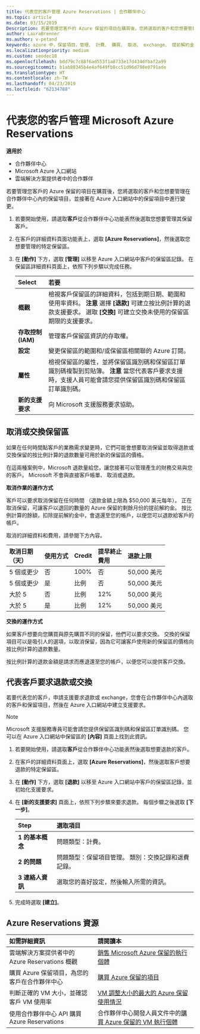 ```yaml
---
title: 代表您的客戶管理 Azure Reservations | 合作夥伴中心
ms.topic: article
ms.date: 03/15/2019
Description: 若要管理您客戶的 Azure 保留的項目在購買後，您將選取的客戶和您想要管理在合作夥伴中心內的保留項目，並接著在 Azure 入口網站中的保留項目中進行變更。
author: LauraBrenner
ms.author: v-petand
keywords: azure 中，保留項目，管理、 計費、 購買、 取消、 exchange、 提前解約金
ms.localizationpriority: medium
ms.custom: seodec18
ms.openlocfilehash: bdd79c7c88f6ad553f1a8733e17d434dfbaf2a99
ms.sourcegitcommit: b1ab80345b4e4af649fb8cc51d96d798e0791ade
ms.translationtype: HT
ms.contentlocale: zh-TW
ms.lasthandoff: 04/23/2019
ms.locfileid: "62134788"
---
```

# <a name="manage-microsoft-azure-reservations-on-behalf-of-your-customers"></a>代表您的客戶管理 Microsoft Azure Reservations

**適用於**

-  合作夥伴中心
-  Microsoft Azure 入口網站
-  雲端解決方案提供者中的合作夥伴

若要管理您客戶的 Azure 保留的項目在購買後，您將選取的客戶和您想要管理在合作夥伴中心內的保留項目，並接著在 Azure 入口網站中的保留項目中進行變更。 

1. 若要開始使用，請選取**客戶**從合作夥伴中心功能表然後選取您想要管理其保留客戶。 

2. 在客戶的詳細資料頁面功能表上，選取 **\[Azure Reservations\]**，然後選取您想要管理的特定保留區。  

3. 在 **\[動作\]** 下方，選取 **\[管理\]** 以移至 Azure 入口網站中客戶的保留區記錄。 在保留區詳細資料頁面上，依照下列步驟以完成任務。  

    | **Select**   | **若要**    |
    |:-----------------------------|:-----------------|
    | **概觀**   | 檢視客戶保留區的詳細資料，包括到期日期、範圍和使用率資料。 **注意** 選擇 **\[退款\]** 可建立按比例計算的退款支援要求。 選取 **\[交換\]** 可建立交換未使用的保留區期限的支援要求。  
    | **存取控制 (IAM)**   | 管理客戶保留區資訊的存取權。|
    | **設定**   | 變更保留區的範圍和/或保留區相關聯的 Azure 訂閱。    |
    | **屬性**   | 檢視保留區的屬性，並將保留區識別碼和保留區訂單識別碼複製到剪貼簿。 **注意** 當您代表客戶要求支援時，支援人員可能會請您提供保留區識別碼和保留區訂單識別碼。    |
    | **新的支援要求**    | 向 Microsoft 支援服務要求協助。   |
 
## <a name="cancel-or-exchange-a-reservation"></a>取消或交換保留區 

如果在任何時間點客戶的業務需求變更時，它們可能會想要取消保留並取得退款或交換保留的按比例計算的退款數量可用於新的保留區的價格。

在這兩種案例中，Microsoft 退款量給您，讓您接著可以管理產生的財務交易與您的客戶。 Microsoft 不會與直接客戶帳單、 取消或退款。   
 

**取消作業的運作方式**

客戶可以要求取消保留在任何時間 （退款金額上限為 $50,000 美元每年）。 正在取消保留，可讓客戶以退回的數量的 Azure 保留的剩餘月份的提前解約金。 按比例計算的餘額，扣除提前解約金中，會退還至您的帳戶，以便您可以退款給客戶的帳戶。 

取消的詳細資料和費用，請參閱下方內容。


|**取消日期**<br> （天）   |**使用方式**    |**Credit**  |**提早終止**<br> 費用    |**退款上限** | 
|:----------------------------------|:------------|:-----------|:--------------------------------|:--------------|
|5 個或更少                         | 否          | 100%       | 否                              | 50,000 美元   |
|5 個或更少                         | 是         | 比例  | 否                              | 50,000 美元   |
|大於 5                        | 否          | 比例  | 12%                             | 50,000 美元   |
|大於 5                        | 是         | 比例  | 12%                             | 50,000 美元   |


**交換的運作方式** 

如果客戶想要向您購買與原先購買不同的保留，他們可以要求交換。 交換的保留項目可以是吸引人的選項，以取消保留，因為它可讓客戶使用新的保留區的價格向按比例計算的退款數量。 

按比例計算的退款金額是請求而應退還至您的帳戶，以便您可以提供客戶交換。


## <a name="request-a-refund-or-exchange-on-behalf-of-a-customer"></a>代表客戶要求退款或交換 

若要代表您的客戶，申請支援要求退款或 exchange，您會在合作夥伴中心內選取的客戶和保留項目，然後在 Azure 入口網站中建立支援要求。 

>[!NOTE]
>Microsoft 支援服務專員可能會請您提供保留區識別碼和保留區訂單識別碼。 您可以在 Azure 入口網站中保留區的 **\[內容\]** 頁面上找到此資訊。 

1. 若要開始使用，請選取**客戶**從合作夥伴中心功能表然後選取想要退款的客戶。 

2. 在客戶的詳細資料頁面上，選取 **\[Azure Reservations\]**，然後選取客戶想要退款的特定保留區。  

3. 在 **\[動作\]** 下方，選取 **\[退款\]** 以移至 Azure 入口網站中客戶的保留區記錄，並初始化支援要求。  

4. 在 **\[新的支援要求\]** 頁面上，依照下列步驟來要求退款。 每個步驟之後選取 **\[下一步\]**。 

    |**Step**                    |**選取項目**    |
    |:---------------------------|:-----------------|
    |**1 的基本概念**                |問題類型：計費。  |
    |**2 的問題**               |問題類型：保留項目管理。 類別：交換記錄和退費記錄。 |
    |**3 連絡人資訊**   |選取您的喜好設定，然後輸入所需的資訊。 

5.  完成時選取 **\[建立\]**。

## <a name="azure-reservations-resources"></a>Azure Reservations 資源
|**如需詳細資訊**   |**請閱讀本**    |
|:-----------------------------|:-----------------|
|雲端解決方案提供者中的 Azure Reservations 概觀  | [銷售 Microsoft Azure 保留的執行個體](azure-reservations.md) |
|購買 Azure 保留項目，為您的客戶在合作夥伴中心   |[購買 Azure 保留的項目](azure-reservations-buying.md) |
|判斷正確的 VM 大小，並確認客戶 VM 使用率   |[VM 調整大小的最大的 Azure 保留使用情況](azure-usage.md)   |
|使用合作夥伴中心 API 購買 Azure Reservations | 合作夥伴中心開發人員文件中的[購買 Azure 保留的 VM 執行個體](https://docs.microsoft.com/partner-center/develop/purchase-azure-reservations)

